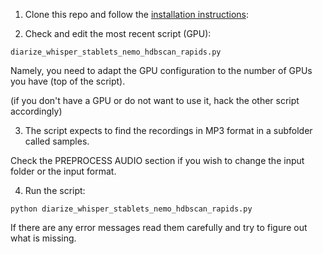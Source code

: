
1.    Clone this repo and follow the [installation instructions](https://github.com/mirix/approaches-to-diarisation/blob/main/INSTALL.md):
  

2.    Check and edit the most recent script (GPU):

`diarize_whisper_stablets_nemo_hdbscan_rapids.py`

Namely, you need to adapt the GPU configuration to the number of GPUs you have (top of the script).

(if you don't have a GPU or do not want to use it, hack the other script accordingly)


3.    The script expects to find the recordings in MP3 format in a subfolder called samples.

Check the PREPROCESS AUDIO section if you wish to change the input folder or the input format.


4.    Run the script:

`python diarize_whisper_stablets_nemo_hdbscan_rapids.py`

If there are any error messages read them carefully and try to figure out what is missing.
